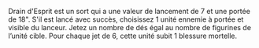 Drain d'Esprit est un sort qui a une valeur de
lancement de 7 et une portée de 18". S'il est lancé
avec succès, choisissez 1 unité ennemie à portée et
visible du lanceur. Jetez un nombre de dés égal au
nombre de figurines de l’unité cible. Pour chaque
jet de 6, cette unité subit 1 blessure mortelle.
